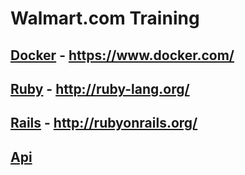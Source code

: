 Walmart.com Training
====================

## [Docker](https://github.com/fpgentil/wm_training/blob/master/Docker.md) - https://www.docker.com/
## [Ruby](https://github.com/fpgentil/wm_training/blob/master/Ruby.md) - http://ruby-lang.org/
## [Rails](https://github.com/fpgentil/wm_training/blob/master/Rails.md) - http://rubyonrails.org/
## [Api](https://github.com/fpgentil/wm_training/blob/master/Api.md)
